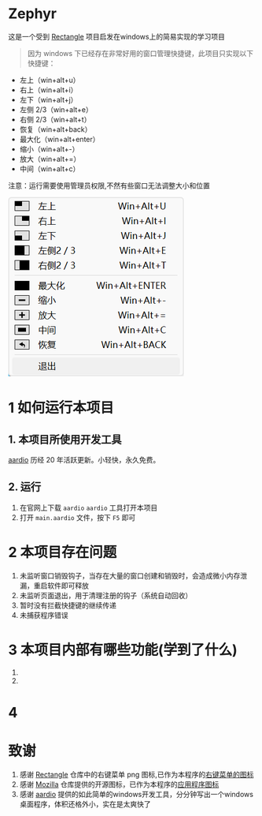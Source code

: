 # Zephyr

这是一个受到 [Rectangle](https://github.com/rxhanson/Rectangle) 项目启发在windows上的简易实现的学习项目

> 因为 windows 下已经存在非常好用的窗口管理快捷键，此项目只实现以下快捷键：

* 左上（win+alt+u）
* 右上（win+alt+i）
* 左下（win+alt+j）
* 左侧 2/3（win+alt+e）
* 右侧 2/3（win+alt+t）
* 恢复（win+alt+back）
* 最大化（win+alt+enter）
* 缩小（win+alt+-）
* 放大（win+alt+=）
* 中间（win+alt+c）

注意：运行需要使用管理员权限,不然有些窗口无法调整大小和位置

![](hotkey.png)


# 1 如何运行本项目

## 1. 本项目所使用开发工具

[aardio](https://www.aardio.com/) 历经 20 年活跃更新。小轻快，永久免费。


## 2. 运行

1. 在官网上下载 <code>aardio</code> <code>aardio</code> 工具打开本项目
2. 打开 <code>main.aardio</code> 文件，按下 <code>F5</code> 即可

# 2 本项目存在问题

1. 未监听窗口销毁钩子，当存在大量的窗口创建和销毁时，会造成微小内存泄漏，重启软件即可释放
2. 未监听页面退出，用于清理注册的钩子（系统自动回收）
3. 暂时没有拦截快捷键的继续传递
4. 未捕获程序错误


# 3 本项目内部有哪些功能(学到了什么)

1. 
2.

# 4 

# 致谢

1. 感谢 [Rectangle](https://github.com/rxhanson/Rectangle) 仓库中的右键菜单 png 图标,已作为本程序的[右键菜单的图标](/res//Positions/)
2. 感谢 [Mozilla](https://github.com/mozilla/fxemoji) 仓库提供的开源图标，已作为本程序的[应用程序图标](https://github.com/mozilla/fxemoji/blob/gh-pages/svgs/objects/u1F5B5-screen.svg)
3. 感谢 [aardio](https://www.aardio.com/) 提供的如此简单的windows开发工具，分分钟写出一个windows桌面程序，体积还格外小，实在是太爽快了